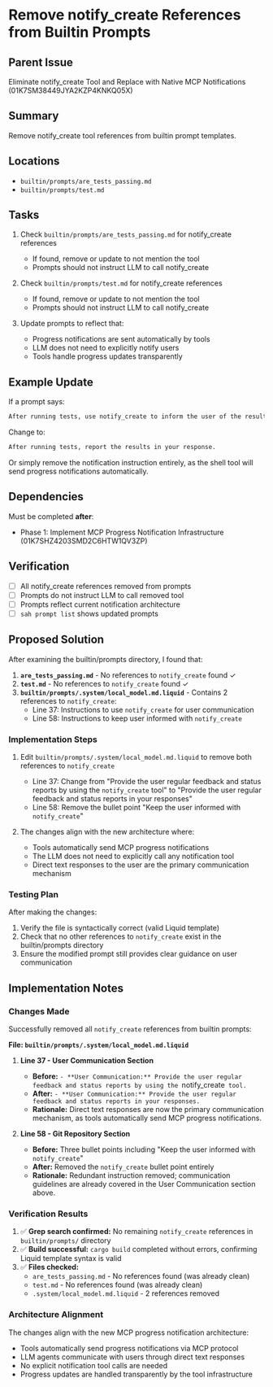 # Remove notify_create References from Builtin Prompts

## Parent Issue
Eliminate notify_create Tool and Replace with Native MCP Notifications (01K7SM38449JYA2KZP4KNKQ05X)

## Summary
Remove notify_create tool references from builtin prompt templates.

## Locations
- `builtin/prompts/are_tests_passing.md`
- `builtin/prompts/test.md`

## Tasks

1. Check `builtin/prompts/are_tests_passing.md` for notify_create references
   - If found, remove or update to not mention the tool
   - Prompts should not instruct LLM to call notify_create

2. Check `builtin/prompts/test.md` for notify_create references
   - If found, remove or update to not mention the tool
   - Prompts should not instruct LLM to call notify_create

3. Update prompts to reflect that:
   - Progress notifications are sent automatically by tools
   - LLM does not need to explicitly notify users
   - Tools handle progress updates transparently

## Example Update

If a prompt says:
```markdown
After running tests, use notify_create to inform the user of the results.
```

Change to:
```markdown
After running tests, report the results in your response.
```

Or simply remove the notification instruction entirely, as the shell tool will send progress notifications automatically.

## Dependencies

Must be completed **after**:
- Phase 1: Implement MCP Progress Notification Infrastructure (01K7SHZ4203SMD2C6HTW1QV3ZP)

## Verification

- [ ] All notify_create references removed from prompts
- [ ] Prompts do not instruct LLM to call removed tool
- [ ] Prompts reflect current notification architecture
- [ ] `sah prompt list` shows updated prompts

## Proposed Solution

After examining the builtin/prompts directory, I found that:

1. **`are_tests_passing.md`** - No references to `notify_create` found ✓
2. **`test.md`** - No references to `notify_create` found ✓
3. **`builtin/prompts/.system/local_model.md.liquid`** - Contains 2 references to `notify_create`:
   - Line 37: Instructions to use `notify_create` for user communication
   - Line 58: Instructions to keep user informed with `notify_create`

### Implementation Steps

1. Edit `builtin/prompts/.system/local_model.md.liquid` to remove both references to `notify_create`
   - Line 37: Change from "Provide the user regular feedback and status reports by using the `notify_create` tool" to "Provide the user regular feedback and status reports in your responses"
   - Line 58: Remove the bullet point "Keep the user informed with `notify_create`"

2. The changes align with the new architecture where:
   - Tools automatically send MCP progress notifications
   - The LLM does not need to explicitly call any notification tool
   - Direct text responses to the user are the primary communication mechanism

### Testing Plan

After making the changes:
1. Verify the file is syntactically correct (valid Liquid template)
2. Check that no other references to `notify_create` exist in the builtin/prompts directory
3. Ensure the modified prompt still provides clear guidance on user communication



## Implementation Notes

### Changes Made

Successfully removed all `notify_create` references from builtin prompts:

**File: `builtin/prompts/.system/local_model.md.liquid`**

1. **Line 37 - User Communication Section**
   - **Before:** `- **User Communication:** Provide the user regular feedback and status reports by using the `notify_create` tool.`
   - **After:** `- **User Communication:** Provide the user regular feedback and status reports in your responses.`
   - **Rationale:** Direct text responses are now the primary communication mechanism, as tools automatically send MCP progress notifications.

2. **Line 58 - Git Repository Section**
   - **Before:** Three bullet points including "Keep the user informed with `notify_create`"
   - **After:** Removed the `notify_create` bullet point entirely
   - **Rationale:** Redundant instruction removed; communication guidelines are already covered in the User Communication section above.

### Verification Results

1. ✅ **Grep search confirmed:** No remaining `notify_create` references in `builtin/prompts/` directory
2. ✅ **Build successful:** `cargo build` completed without errors, confirming Liquid template syntax is valid
3. ✅ **Files checked:**
   - `are_tests_passing.md` - No references found (was already clean)
   - `test.md` - No references found (was already clean)
   - `.system/local_model.md.liquid` - 2 references removed

### Architecture Alignment

The changes align with the new MCP progress notification architecture:
- Tools automatically send progress notifications via MCP protocol
- LLM agents communicate with users through direct text responses
- No explicit notification tool calls are needed
- Progress updates are handled transparently by the tool infrastructure
